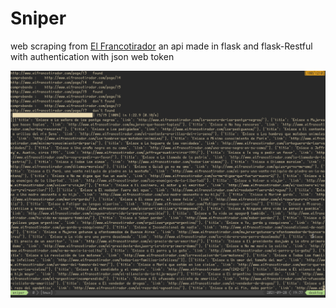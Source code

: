 # Sniper

web scraping from [El Francotirador](http://www.elfrancotirador.com)
an api made in flask and flask-Restful
with authentication with json web token

![scrape](https://github.com/dopelDev/sniper/blob/dev/doc/Screenshot_2021-09-28_19-37-54.png)
